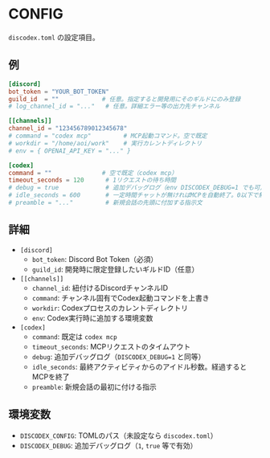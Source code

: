 # CONFIG

`discodex.toml` の設定項目。

## 例
```toml
[discord]
bot_token = "YOUR_BOT_TOKEN"
guild_id  = ""            # 任意。指定すると開発用にそのギルドにのみ登録
# log_channel_id = "..."   # 任意。詳細エラー等の出力先チャンネル

[[channels]]
channel_id = "123456789012345678"
# command = "codex mcp"         # MCP起動コマンド。空で既定
# workdir = "/home/aoi/work"    # 実行カレントディレクトリ
# env = { OPENAI_API_KEY = "..." }

[codex]
command = ""              # 空で既定（codex mcp）
timeout_seconds = 120      # 1リクエストの待ち時間
# debug = true             # 追加デバッグログ（env DISCODEX_DEBUG=1 でも可）
# idle_seconds = 600       # 一定時間チャットが無ければMCPを自動終了。0以下で無効。
# preamble = "..."         # 新規会話の先頭に付加する指示文
```

## 詳細
- `[discord]`
  - `bot_token`: Discord Bot Token（必須）
  - `guild_id`: 開発時に限定登録したいギルドID（任意）
- `[[channels]]`
  - `channel_id`: 紐付けるDiscordチャンネルID
  - `command`: チャンネル固有でCodex起動コマンドを上書き
  - `workdir`: Codexプロセスのカレントディレクトリ
  - `env`: Codex実行時に追加する環境変数
- `[codex]`
  - `command`: 既定は `codex mcp`
  - `timeout_seconds`: MCPリクエストのタイムアウト
  - `debug`: 追加デバッグログ（`DISCODEX_DEBUG=1` と同等）
  - `idle_seconds`: 最終アクティビティからのアイドル秒数。経過するとMCPを終了
  - `preamble`: 新規会話の最初に付ける指示

## 環境変数
- `DISCODEX_CONFIG`: TOMLのパス（未設定なら `discodex.toml`）
- `DISCODEX_DEBUG`: 追加デバッグログ（`1`, `true` 等で有効）
